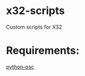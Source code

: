 # x32-scripts
Custom scripts for X32

# Requirements:

[python-osc](https://pypi.org/project/python-osc/)
